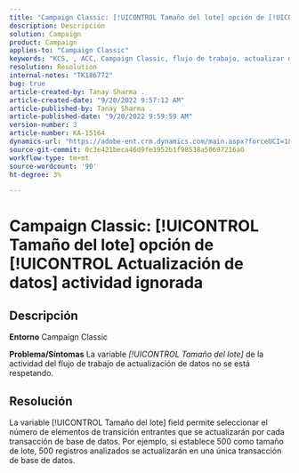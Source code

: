 ```yaml
---
title: "Campaign Classic: [!UICONTROL Tamaño del lote] opción de [!UICONTROL Actualización de datos] actividad ignorada"
description: Descripción
solution: Campaign
product: Campaign
applies-to: "Campaign Classic"
keywords: "KCS, , ACC, Campaign Classic, flujo de trabajo, actualizar datos, tamaño de lote"
resolution: Resolution
internal-notes: "TK186772"
bug: true
article-created-by: Tanay Sharma .
article-created-date: "9/20/2022 9:57:12 AM"
article-published-by: Tanay Sharma .
article-published-date: "9/20/2022 9:59:59 AM"
version-number: 3
article-number: KA-15164
dynamics-url: "https://adobe-ent.crm.dynamics.com/main.aspx?forceUCI=1&pagetype=entityrecord&etn=knowledgearticle&id=e9123394-ca38-ed11-9db1-002248086735"
source-git-commit: 0c3e421beca46d9fe1952b1f98538a50697216a0
workflow-type: tm+mt
source-wordcount: '90'
ht-degree: 3%

---
```


# Campaign Classic: [!UICONTROL Tamaño del lote] opción de [!UICONTROL Actualización de datos] actividad ignorada

## Descripción

<b>Entorno</b>
Campaign Classic


<b>Problema/Síntomas</b>
La variable *[!UICONTROL Tamaño del lote]* de la actividad del flujo de trabajo de actualización de datos no se está respetando.




## Resolución


La variable [!UICONTROL Tamaño del lote] field permite seleccionar el número de elementos de transición entrantes que se actualizarán por cada transacción de base de datos. Por ejemplo, si establece 500 como tamaño de lote, 500 registros analizados se actualizarán en una única transacción de base de datos.


